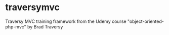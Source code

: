 # traversymvc
Traversy MVC training framework from the Udemy course "object-oriented-php-mvc" by Brad Traversy
